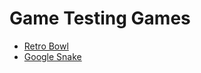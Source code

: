 # Game Testing Games
- [Retro Bowl](retro-bowl/index.html)
- [Google Snake](google-snake/index.html)